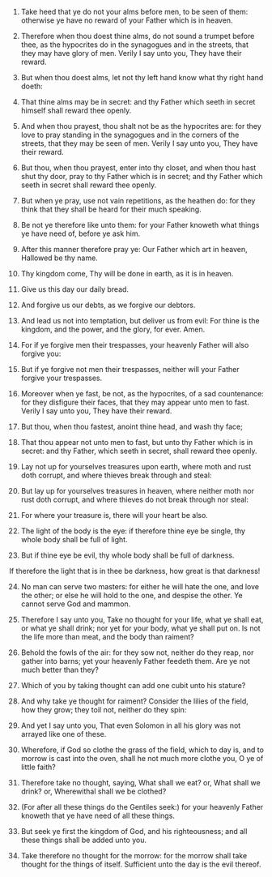 1. Take heed that ye do not your alms before men, to be seen of them:
otherwise ye have no reward of your Father which is in heaven.

2. Therefore when thou doest thine alms, do not sound a trumpet
before thee, as the hypocrites do in the synagogues and in the
streets, that they may have glory of men. Verily I say unto you, They
have their reward.

3. But when thou doest alms, let not thy left hand know what thy
right hand doeth:

4. That thine alms may be in secret: and thy Father
which seeth in secret himself shall reward thee openly.

5. And when thou prayest, thou shalt not be as the hypocrites are:
for they love to pray standing in the synagogues and in the corners of
the streets, that they may be seen of men. Verily I say unto you, They
have their reward.

6. But thou, when thou prayest, enter into thy closet, and when thou
hast shut thy door, pray to thy Father which is in secret; and thy
Father which seeth in secret shall reward thee openly.

7. But when ye pray, use not vain repetitions, as the heathen do: for
they think that they shall be heard for their much speaking.

8. Be not ye therefore like unto them: for your Father knoweth what
things ye have need of, before ye ask him.

9. After this manner therefore pray ye: Our Father which art in
heaven, Hallowed be thy name.

10. Thy kingdom come, Thy will be done in earth, as it is in heaven.

11. Give us this day our daily bread.

12. And forgive us our debts, as we forgive our debtors.

13. And lead us not into temptation, but deliver us from evil: For
thine is the kingdom, and the power, and the glory, for ever. Amen.

14. For if ye forgive men their trespasses, your heavenly Father will
also forgive you:

15. But if ye forgive not men their trespasses,
neither will your Father forgive your trespasses.

16. Moreover when ye fast, be not, as the hypocrites, of a sad
countenance: for they disfigure their faces, that they may appear unto
men to fast. Verily I say unto you, They have their reward.

17. But thou, when thou fastest, anoint thine head, and wash thy
face;

18. That thou appear not unto men to fast, but unto thy Father
which is in secret: and thy Father, which seeth in secret, shall
reward thee openly.

19. Lay not up for yourselves treasures upon earth, where moth and
rust doth corrupt, and where thieves break through and steal:

20. But
lay up for yourselves treasures in heaven, where neither moth nor rust
doth corrupt, and where thieves do not break through nor steal:

21. For where your treasure is, there will your heart be also.

22. The light of the body is the eye: if therefore thine eye be
single, thy whole body shall be full of light.

23. But if thine eye be evil, thy whole body shall be full of
darkness.

If therefore the light that is in thee be darkness, how great is that
darkness!

24. No man can serve two masters: for either he will hate
the one, and love the other; or else he will hold to the one, and
despise the other. Ye cannot serve God and mammon.

25. Therefore I say unto you, Take no thought for your life, what ye
shall eat, or what ye shall drink; nor yet for your body, what ye
shall put on. Is not the life more than meat, and the body than
raiment?

26. Behold the fowls of the air: for they sow not, neither
do they reap, nor gather into barns; yet your heavenly Father feedeth
them. Are ye not much better than they?

27. Which of you by taking
thought can add one cubit unto his stature?

28. And why take ye
thought for raiment? Consider the lilies of the field, how they grow;
they toil not, neither do they spin:

29. And yet I say unto you, That
even Solomon in all his glory was not arrayed like one of these.

30. Wherefore, if God so clothe the grass of the field, which to day
is, and to morrow is cast into the oven, shall he not much more clothe
you, O ye of little faith?

31. Therefore take no thought, saying,
What shall we eat? or, What shall we drink? or, Wherewithal shall we
be clothed?

32. (For after all these things do the Gentiles seek:)
for your heavenly Father knoweth that ye have need of all these
things.

33. But seek ye first the kingdom of God, and his righteousness; and
all these things shall be added unto you.

34. Take therefore no thought for the morrow: for the morrow shall
take thought for the things of itself. Sufficient unto the day is the
evil thereof.